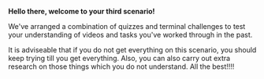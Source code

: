 **Hello there, welcome to your third scenario!**

 We've arranged a combination of quizzes and terminal challenges to test your understanding of videos and tasks you've worked through in the past. 
 
 
It is adviseable that if you do not get everything on this scenario, you should keep trying till you get everything. Also, you can also carry out extra research on those things which you do not understand. All the best!!!!

